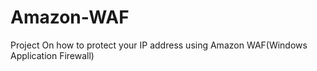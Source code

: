 # Amazon-WAF
Project On how to protect your IP address using Amazon WAF(Windows Application Firewall)
